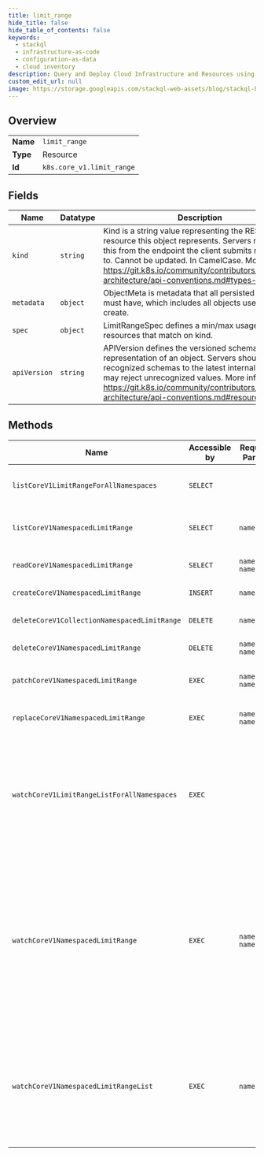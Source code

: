 ```yaml
---
title: limit_range
hide_title: false
hide_table_of_contents: false
keywords:
  - stackql
  - infrastructure-as-code
  - configuration-as-data
  - cloud inventory
description: Query and Deploy Cloud Infrastructure and Resources using SQL
custom_edit_url: null
image: https://storage.googleapis.com/stackql-web-assets/blog/stackql-blog-post-featured-image.png
---
```

  
    

## Overview
<table><tbody>
<tr><td><b>Name</b></td><td><code>limit_range</code></td></tr>
<tr><td><b>Type</b></td><td>Resource</td></tr>
<tr><td><b>Id</b></td><td><code>k8s.core_v1.limit_range</code></td></tr>
</tbody></table>

## Fields
| Name | Datatype | Description |
| ---- | -------- | ----------- |
| `kind` | `string` | Kind is a string value representing the REST resource this object represents. Servers may infer this from the endpoint the client submits requests to. Cannot be updated. In CamelCase. More info: https://git.k8s.io/community/contributors/devel/sig-architecture/api-conventions.md#types-kinds |
| `metadata` | `object` | ObjectMeta is metadata that all persisted resources must have, which includes all objects users must create. |
| `spec` | `object` | LimitRangeSpec defines a min/max usage limit for resources that match on kind. |
| `apiVersion` | `string` | APIVersion defines the versioned schema of this representation of an object. Servers should convert recognized schemas to the latest internal value, and may reject unrecognized values. More info: https://git.k8s.io/community/contributors/devel/sig-architecture/api-conventions.md#resources |
## Methods
| Name | Accessible by | Required Params | Description |
| ---- | ------------- | --------------- | ----------- |
| `listCoreV1LimitRangeForAllNamespaces` | `SELECT` |  | list or watch objects of kind LimitRange |
| `listCoreV1NamespacedLimitRange` | `SELECT` | `namespace` | list or watch objects of kind LimitRange |
| `readCoreV1NamespacedLimitRange` | `SELECT` | `name, namespace` | read the specified LimitRange |
| `createCoreV1NamespacedLimitRange` | `INSERT` | `namespace` | create a LimitRange |
| `deleteCoreV1CollectionNamespacedLimitRange` | `DELETE` | `namespace` | delete collection of LimitRange |
| `deleteCoreV1NamespacedLimitRange` | `DELETE` | `name, namespace` | delete a LimitRange |
| `patchCoreV1NamespacedLimitRange` | `EXEC` | `name, namespace` | partially update the specified LimitRange |
| `replaceCoreV1NamespacedLimitRange` | `EXEC` | `name, namespace` | replace the specified LimitRange |
| `watchCoreV1LimitRangeListForAllNamespaces` | `EXEC` |  | watch individual changes to a list of LimitRange. deprecated: use the 'watch' parameter with a list operation instead. |
| `watchCoreV1NamespacedLimitRange` | `EXEC` | `name, namespace` | watch changes to an object of kind LimitRange. deprecated: use the 'watch' parameter with a list operation instead, filtered to a single item with the 'fieldSelector' parameter. |
| `watchCoreV1NamespacedLimitRangeList` | `EXEC` | `namespace` | watch individual changes to a list of LimitRange. deprecated: use the 'watch' parameter with a list operation instead. |
